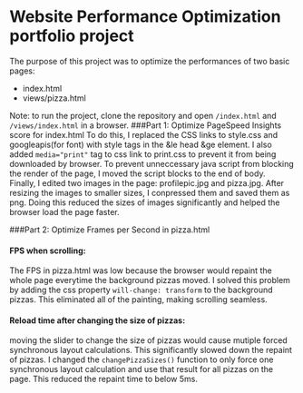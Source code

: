 # Website Performance Optimization portfolio project

The purpose of this project was to optimize the performances of two basic pages:

* index.html 
* views/pizza.html

Note: to run the project, clone the repository and open ``/index.html`` and ``/views/index.html`` in a browser. 
###Part 1: Optimize PageSpeed Insights score for index.html
To do this, I replaced the CSS links to style.css and googleapis(for font) with style tags in the &le head &ge element.
I also added `media="print"` tag to css link to print.css to prevent it from being downloaded by browser. 
To prevent unneccessary java script from blocking the render of the page, I moved the script blocks to the end of body.  
Finally, I edited two images in the page: profilepic.jpg and pizza.jpg.  After resizing the images to smaller sizes, I conpressed them and saved them as png.  Doing this reduced the sizes of images significantly and helped the browser load the page faster. 

###Part 2: Optimize Frames per Second in pizza.html
#### FPS when scrolling:
The FPS in pizza.html was low because the browser would repaint the whole page everytime the background pizzas moved.  I solved this problem by adding the css property `will-change: transform` to the background pizzas.  This eliminated all of the painting, making scrolling seamless. 
#### Reload time after changing the size of pizzas:
moving the slider to change the size of pizzas would cause mutiple forced synchronous layout calculations.  This significantly slowed down the repaint of pizzas.  I changed the `changePizzaSizes()` function to only force one synchronous layout calculation and use that result for all pizzas on the page.  This reduced the repaint time to below 5ms. 